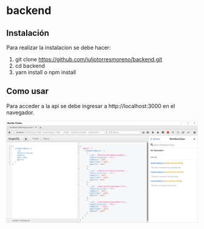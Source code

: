 # backend


## Instalación
Para realizar la instalacion se debe hacer:

1. git clone https://github.com/juliotorresmoreno/backend.git
2. cd backend
3. yarn install o npm install


## Como usar
Para acceder a la api se debe ingresar a http://localhost:3000 en el navegador.


![alt text](https://raw.githubusercontent.com/juliotorresmoreno/backend/master/captura.png)
